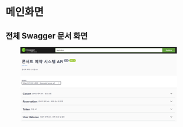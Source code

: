 # 메인화면

## 전체 Swagger 문서 화면

<figure><img src="../.gitbook/assets/image (4).png" alt=""><figcaption></figcaption></figure>

